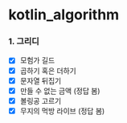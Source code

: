 # kotlin_algorithm

### 1. 그리디
  - [x] 모험가 길드
  - [x] 곱하기 혹은 더하기
  - [x] 문자열 뒤집기
  - [x] 만들 수 없는 금액 (정답 봄)
  - [x] 볼링공 고르기
  - [x] 무지의 먹방 라이브 (정답 봄)
